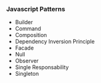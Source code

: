 ### Javascript Patterns

* Builder
* Command
* Composition
* Dependency Inversion Principle
* Facade 
* Null
* Observer
* Single Responsability
* Singleton
